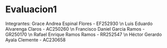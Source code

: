 # Evaluacion1

Integrantes:
Grace Andrea	Espinal Flores	- EF252930	\n
Luis Eduardo 	Alvarenga Claros - AC250260	\n
Francisco Daniel	Garcia Ramos	- GR250170	\n
Rafael Enrique 	Ramos Ramos	- RR252547 	\n
Héctor Gerardo	Ayala Clemente	- AC230658	
